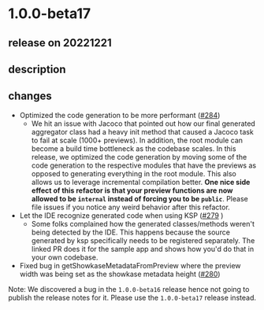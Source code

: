 # 1.0.0-beta17

## release on 20221221

## description

## changes

* Optimized the code generation to be more performant (<a class="issue-link js-issue-link" data-error-text="Failed to load title" data-id="1493463832" data-permission-text="Title is private" data-url="https://github.com/airbnb/Showkase/issues/284" data-hovercard-type="pull_request" data-hovercard-url="/airbnb/Showkase/pull/284/hovercard" href="https://github.com/airbnb/Showkase/pull/284">#284</a>)
  * We hit an issue with Jacoco that pointed out how our final generated aggregator class had a heavy init method that caused a Jacoco task to fail at scale (1000+ previews). In addition, the root module can become a build time bottleneck as the codebase scales. In this release, we optimized the code generation by moving some of the code generation to the respective modules that have the previews as opposed to generating everything in the root module. This also allows us to leverage incremental compilation better. <strong>One nice side effect of this refactor is that your preview functions are now allowed to be <code>internal</code> instead of forcing you to be <code>public</code></strong>. Please file issues if you notice any weird behavior after this refactor.
* Let the IDE recognize generated code when using KSP (<a class="issue-link js-issue-link" data-error-text="Failed to load title" data-id="1464493618" data-permission-text="Title is private" data-url="https://github.com/airbnb/Showkase/issues/279" data-hovercard-type="pull_request" data-hovercard-url="/airbnb/Showkase/pull/279/hovercard" href="https://github.com/airbnb/Showkase/pull/279">#279</a> )
  * Some folks complained how the generated classes/methods weren't being detected by the IDE. This happens because the source generated by ksp specifically needs to be registered separately. The linked PR does it for the sample app and shows how you'd do that in your own codebase.
* Fixed bug in getShowkaseMetadataFromPreview where the preview width was being set as the showkase metadata height (<a class="issue-link js-issue-link" data-error-text="Failed to load title" data-id="1468942401" data-permission-text="Title is private" data-url="https://github.com/airbnb/Showkase/issues/280" data-hovercard-type="pull_request" data-hovercard-url="/airbnb/Showkase/pull/280/hovercard" href="https://github.com/airbnb/Showkase/pull/280">#280</a>)

Note: We discovered a bug in the <code>1.0.0-beta16</code> release hence not going to publish the release notes for it. Please use the <code>1.0.0-beta17</code> release instead.

